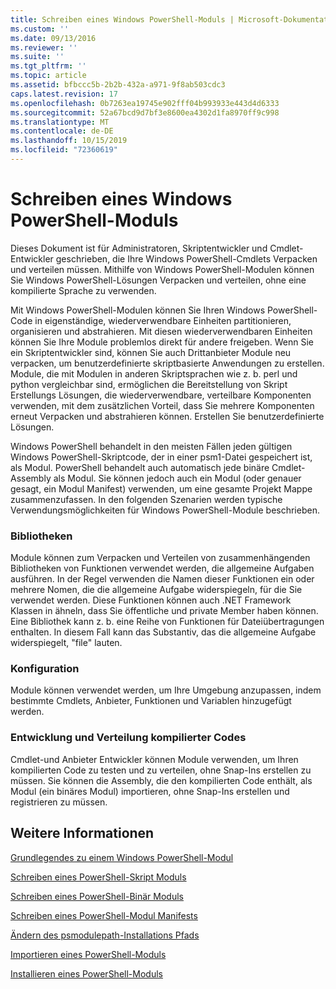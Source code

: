 ```yaml
---
title: Schreiben eines Windows PowerShell-Moduls | Microsoft-Dokumentation
ms.custom: ''
ms.date: 09/13/2016
ms.reviewer: ''
ms.suite: ''
ms.tgt_pltfrm: ''
ms.topic: article
ms.assetid: bfbccc5b-2b2b-432a-a971-9f8ab503cdc3
caps.latest.revision: 17
ms.openlocfilehash: 0b7263ea19745e902fff04b993933e443d4d6333
ms.sourcegitcommit: 52a67bcd9d7bf3e8600ea4302d1fa8970ff9c998
ms.translationtype: MT
ms.contentlocale: de-DE
ms.lasthandoff: 10/15/2019
ms.locfileid: "72360619"
---
```

# <a name="writing-a-windows-powershell-module"></a>Schreiben eines Windows PowerShell-Moduls

Dieses Dokument ist für Administratoren, Skriptentwickler und Cmdlet-Entwickler geschrieben, die Ihre Windows PowerShell-Cmdlets Verpacken und verteilen müssen. Mithilfe von Windows PowerShell-Modulen können Sie Windows PowerShell-Lösungen Verpacken und verteilen, ohne eine kompilierte Sprache zu verwenden.

Mit Windows PowerShell-Modulen können Sie Ihren Windows PowerShell-Code in eigenständige, wiederverwendbare Einheiten partitionieren, organisieren und abstrahieren. Mit diesen wiederverwendbaren Einheiten können Sie Ihre Module problemlos direkt für andere freigeben. Wenn Sie ein Skriptentwickler sind, können Sie auch Drittanbieter Module neu verpacken, um benutzerdefinierte skriptbasierte Anwendungen zu erstellen. Module, die mit Modulen in anderen Skriptsprachen wie z. b. perl und python vergleichbar sind, ermöglichen die Bereitstellung von Skript Erstellungs Lösungen, die wiederverwendbare, verteilbare Komponenten verwenden, mit dem zusätzlichen Vorteil, dass Sie mehrere Komponenten erneut Verpacken und abstrahieren können. Erstellen Sie benutzerdefinierte Lösungen.

Windows PowerShell behandelt in den meisten Fällen jeden gültigen Windows PowerShell-Skriptcode, der in einer psm1-Datei gespeichert ist, als Modul. PowerShell behandelt auch automatisch jede binäre Cmdlet-Assembly als Modul. Sie können jedoch auch ein Modul (oder genauer gesagt, ein Modul Manifest) verwenden, um eine gesamte Projekt Mappe zusammenzufassen. In den folgenden Szenarien werden typische Verwendungsmöglichkeiten für Windows PowerShell-Module beschrieben.

### <a name="libraries"></a>Bibliotheken

Module können zum Verpacken und Verteilen von zusammenhängenden Bibliotheken von Funktionen verwendet werden, die allgemeine Aufgaben ausführen. In der Regel verwenden die Namen dieser Funktionen ein oder mehrere Nomen, die die allgemeine Aufgabe widerspiegeln, für die Sie verwendet werden. Diese Funktionen können auch .NET Framework Klassen in ähneln, dass Sie öffentliche und private Member haben können. Eine Bibliothek kann z. b. eine Reihe von Funktionen für Dateiübertragungen enthalten. In diesem Fall kann das Substantiv, das die allgemeine Aufgabe widerspiegelt, "file" lauten.

### <a name="configuration"></a>Konfiguration

Module können verwendet werden, um Ihre Umgebung anzupassen, indem bestimmte Cmdlets, Anbieter, Funktionen und Variablen hinzugefügt werden.

### <a name="compiled-code-development-and-distribution"></a>Entwicklung und Verteilung kompilierter Codes

Cmdlet-und Anbieter Entwickler können Module verwenden, um Ihren kompilierten Code zu testen und zu verteilen, ohne Snap-Ins erstellen zu müssen. Sie können die Assembly, die den kompilierten Code enthält, als Modul (ein binäres Modul) importieren, ohne Snap-Ins erstellen und registrieren zu müssen.

## <a name="see-also"></a>Weitere Informationen

[Grundlegendes zu einem Windows PowerShell-Modul](./understanding-a-windows-powershell-module.md)

[Schreiben eines PowerShell-Skript Moduls](./how-to-write-a-powershell-script-module.md)

[Schreiben eines PowerShell-Binär Moduls](./how-to-write-a-powershell-binary-module.md)

[Schreiben eines PowerShell-Modul Manifests](how-to-write-a-powershell-module-manifest.md)

[Ändern des psmodulepath-Installations Pfads](./modifying-the-psmodulepath-installation-path.md)

[Importieren eines PowerShell-Moduls](./importing-a-powershell-module.md)

[Installieren eines PowerShell-Moduls](./installing-a-powershell-module.md)
